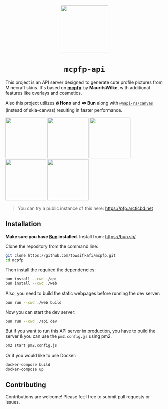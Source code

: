 <div align="center">
<img width="150" src="https://github.com/user-attachments/assets/59b82859-ccfa-4b06-ba7a-8160add8fdbf">
<br>

# `mcpfp-api`
</div>


This project is an API server designed to generate cute profile pictures from Minecraft skins. It's based on [**mcpfp**](https://github.com/MauritsWilke/mcpfp) by **MauritsWilke**, with additional features like overlays and cosmetics.

Also this project utilizes **🔥 Hono** and **🫓 Bun** along with [`@napi-rs/canvas`](https://www.npmjs.com/package/@napi-rs/canvas) (instead of skia-canvas) resulting in faster performance.

<img width="130" src="https://github.com/user-attachments/assets/a4feaa87-09a2-424c-a5f2-36edae1f6a29">
<img width="130" src="https://github.com/user-attachments/assets/6a865eeb-db83-4926-90e2-d4c50b55e1da">
<img width="130" src="https://github.com/user-attachments/assets/75e5be95-57a6-4736-9662-6e91f1950a13">
<img width="130" src="https://github.com/user-attachments/assets/ea91189b-c948-4569-b4e1-88674fb86a38">
<img width="130" src="https://github.com/user-attachments/assets/a9432826-ec91-48d8-87de-af2c5f02dcc2">

> You can try a public instance of this here: https://pfp.arcticbd.net

## Installation
**Make sure you have [Bun](https://bun.sh/) installed**. Install from: https://bun.sh/

Clone the repository from the command line:
```bash
git clone https://github.com/towsifkafi/mcpfp.git
cd mcpfp
```
Then install the required the dependencies:
```bash
bun install --cwd ./api
bun install --cwd ./web
``` 
Also, you need to build the static webpages before running the dev server:
```bash
bun run --cwd ./web build
```

Now you can start the dev server:
```bash
bun run --cwd ./api dev
```

But if you want to run this API server in production, you have to build the server & you can use the `pm2.config.js` using pm2.
```bash
pm2 start pm2.config.js
```
Or if you would like to use Docker:
```bash
docker-compose build
docker-compose up
```
## Contributing
Contributions are welcome! Please feel free to submit pull requests or issues.